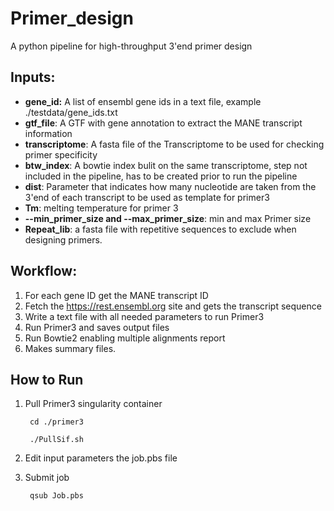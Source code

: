 # Primer_design
A python pipeline for high-throughput 3'end primer design

## Inputs:

- **gene_id:** A list of ensembl gene ids in a text file, example ./testdata/gene_ids.txt
- **gtf_file**: A GTF with gene annotation to extract the MANE transcript information
- **transcriptome**: A fasta file of the Transcriptome to be used for checking primer specificity
- **btw_index**: A bowtie index bulit on the same transcriptome, step not included in the pipeline, has to be created prior to run the pipeline
- **dist**: Parameter that indicates how many nucleotide are taken from the 3'end of each transcript to be used as template for primer3
- **Tm**: melting temperature for primer 3
- **--min_primer_size and --max_primer_size**: min and max Primer size
- **Repeat_lib**: a fasta file with repetitive sequences to exclude when designing primers.

## Workflow:

1. For each gene ID get the MANE transcript ID
2. Fetch the https://rest.ensembl.org site and gets the transcript sequence
3. Write a text file with all needed parameters to run Primer3
4. Run Primer3 and saves output files 
5. Run Bowtie2 enabling multiple alignments report
6. Makes summary files. 

## How to Run

1. Pull Primer3 singularity container

        cd ./primer3

        ./PullSif.sh

2. Edit input parameters the job.pbs file
3. Submit job

        qsub Job.pbs
